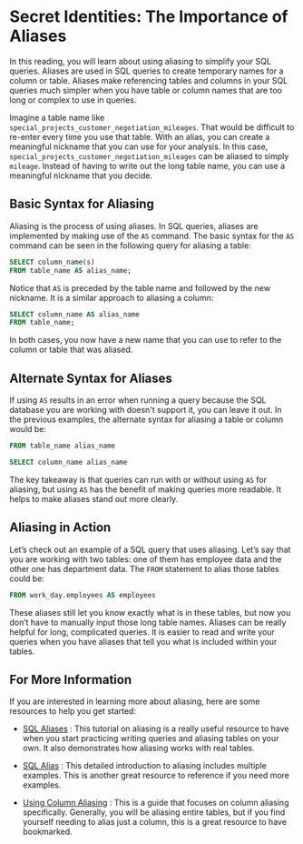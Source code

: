 
# Secret Identities: The Importance of Aliases

In this reading, you will learn about using aliasing to simplify your SQL queries. Aliases are used in SQL queries to create temporary names for a column or table. Aliases make referencing tables and columns in your SQL queries much simpler when you have table or column names that are too long or complex to use in queries.

Imagine a table name like `special_projects_customer_negotiation_mileages`. That would be difficult to re-enter every time you use that table. With an alias, you can create a meaningful nickname that you can use for your analysis. In this case, `special_projects_customer_negotiation_mileages` can be aliased to simply `mileage`. Instead of having to write out the long table name, you can use a meaningful nickname that you decide.

## Basic Syntax for Aliasing

Aliasing is the process of using aliases. In SQL queries, aliases are implemented by making use of the `AS` command. The basic syntax for the `AS` command can be seen in the following query for aliasing a table:

```sql
SELECT column_name(s)
FROM table_name AS alias_name;
```

Notice that `AS` is preceded by the table name and followed by the new nickname. It is a similar approach to aliasing a column:

```sql
SELECT column_name AS alias_name
FROM table_name;
```

In both cases, you now have a new name that you can use to refer to the column or table that was aliased.

## Alternate Syntax for Aliases

If using `AS` results in an error when running a query because the SQL database you are working with doesn't support it, you can leave it out. In the previous examples, the alternate syntax for aliasing a table or column would be:

```sql
FROM table_name alias_name
```

```sql
SELECT column_name alias_name
```

The key takeaway is that queries can run with or without using `AS` for aliasing, but using `AS` has the benefit of making queries more readable. It helps to make aliases stand out more clearly.

## Aliasing in Action

Let’s check out an example of a SQL query that uses aliasing. Let’s say that you are working with two tables: one of them has employee data and the other one has department data. The `FROM` statement to alias those tables could be:

```sql
FROM work_day.employees AS employees
```

These aliases still let you know exactly what is in these tables, but now you don’t have to manually input those long table names. Aliases can be really helpful for long, complicated queries. It is easier to read and write your queries when you have aliases that tell you what is included within your tables.

## For More Information

If you are interested in learning more about aliasing, here are some resources to help you get started:

- [SQL Aliases](https://www.w3schools.com/sql/sql_alias.asp) : This tutorial on aliasing is a really useful resource to have when you start practicing writing queries and aliasing tables on your own. It also demonstrates how aliasing works with real tables.

- [SQL Alias](https://www.sqltutorial.org/sql-alias/) : This detailed introduction to aliasing includes multiple examples. This is another great resource to reference if you need more examples.

- [Using Column Aliasing](https://documentation.sas.com/?cdcId=pgmsascdc&cdcVersion=9.4_3.5&docsetId=sqlproc&docsetTarget=p0aymxwsvbt5wcn1lncugwjtf758.htm&locale=en) : This is a guide that focuses on column aliasing specifically. Generally, you will be aliasing entire tables, but if you find yourself needing to alias just a column, this is a great resource to have bookmarked.

